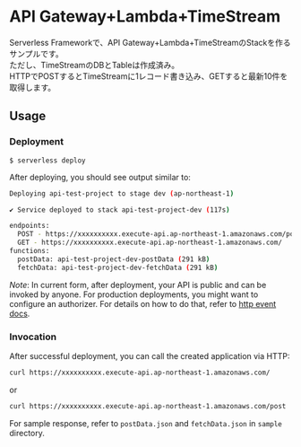 <!--
title: 'AWS Simple HTTP Endpoint example in NodeJS'
description: 'This template demonstrates how to make a simple HTTP API with Node.js running on AWS Lambda and API Gateway using the Serverless Framework.'
layout: Doc
framework: v3
platform: AWS
language: nodeJS
authorLink: 'https://github.com/serverless'
authorName: 'Serverless, inc.'
authorAvatar: 'https://avatars1.githubusercontent.com/u/13742415?s=200&v=4'
-->

# API Gateway+Lambda+TimeStream

Serverless Frameworkで、API Gateway+Lambda+TimeStreamのStackを作るサンプルです。  
ただし、TimeStreamのDBとTableは作成済み。  
HTTPでPOSTするとTimeStreamに1レコード書き込み、GETすると最新10件を取得します。

## Usage

### Deployment

```
$ serverless deploy
```

After deploying, you should see output similar to:

```bash
Deploying api-test-project to stage dev (ap-northeast-1)

✔ Service deployed to stack api-test-project-dev (117s)

endpoints:
  POST - https://xxxxxxxxxx.execute-api.ap-northeast-1.amazonaws.com/post
  GET - https://xxxxxxxxxx.execute-api.ap-northeast-1.amazonaws.com/
functions:
  postData: api-test-project-dev-postData (291 kB)
  fetchData: api-test-project-dev-fetchData (291 kB)
```

_Note_: In current form, after deployment, your API is public and can be invoked by anyone. For production deployments, you might want to configure an authorizer. For details on how to do that, refer to [http event docs](https://www.serverless.com/framework/docs/providers/aws/events/apigateway/).

### Invocation

After successful deployment, you can call the created application via HTTP:

```bash
curl https://xxxxxxxxxx.execute-api.ap-northeast-1.amazonaws.com/
```
or
```bash
curl https://xxxxxxxxxx.execute-api.ap-northeast-1.amazonaws.com/post
```

For sample response, refer to `postData.json` and `fetchData.json` in `sample` directory.
